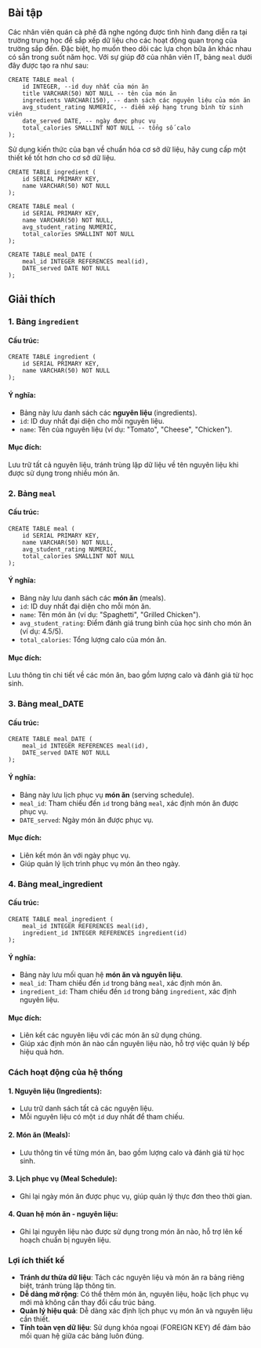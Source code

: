 ## Bài tập
Các nhân viên quán cà phê đã nghe ngóng được tình hình đang diễn ra tại trường trung học để sắp xếp dữ liệu cho các hoạt động quan trọng của trường sắp đến. Đặc biệt, họ muốn theo dõi các lựa chọn bữa ăn khác nhau có sẵn trong suốt năm học. Với sự giúp đỡ của nhân viên IT, bảng `meal` dưới đây được tạo ra như sau:
```
CREATE TABLE meal (
    id INTEGER, --id duy nhất của món ăn
    title VARCHAR(50) NOT NULL -- tên của món ăn
    ingredients VARCHAR(150), -- danh sách các nguyên liệu của món ăn
    avg_student_rating NUMERIC, -- điểm xếp hạng trung bình từ sinh viên
    date_served DATE, -- ngày được phục vụ
    total_calories SMALLINT NOT NULL -- tổng số calo
);
```
Sử dụng kiến thức của bạn về chuẩn hóa cơ sở dữ liệu, hãy cung cấp một thiết kế tốt hơn cho cơ sở dữ liệu.
```
CREATE TABLE ingredient (
    id SERIAL PRIMARY KEY,
    name VARCHAR(50) NOT NULL
);

CREATE TABLE meal (
    id SERIAL PRIMARY KEY,
    name VARCHAR(50) NOT NULL,
    avg_student_rating NUMERIC,
    total_calories SMALLINT NOT NULL
);

CREATE TABLE meal_DATE (
    meal_id INTEGER REFERENCES meal(id),
    DATE_served DATE NOT NULL
);
```
## Giải thích
### 1. Bảng `ingredient`
#### Cấu trúc:
```
CREATE TABLE ingredient (
    id SERIAL PRIMARY KEY,
    name VARCHAR(50) NOT NULL
);
```
#### Ý nghĩa:
- Bảng này lưu danh sách các **nguyên liệu** (ingredients).
- `id`: ID duy nhất đại diện cho mỗi nguyên liệu.
- `name`: Tên của nguyên liệu (ví dụ: "Tomato", "Cheese", "Chicken").
#### Mục đích:
Lưu trữ tất cả nguyên liệu, tránh trùng lặp dữ liệu về tên nguyên liệu khi được sử dụng trong nhiều món ăn.

### 2. Bảng `meal`
#### Cấu trúc:
```
CREATE TABLE meal (
    id SERIAL PRIMARY KEY,
    name VARCHAR(50) NOT NULL,
    avg_student_rating NUMERIC,
    total_calories SMALLINT NOT NULL
);
```
#### Ý nghĩa:
- Bảng này lưu danh sách các **món ăn** (meals).
- `id`: ID duy nhất đại diện cho mỗi món ăn.
- `name`: Tên món ăn (ví dụ: "Spaghetti", "Grilled Chicken").
- `avg_student_rating`: Điểm đánh giá trung bình của học sinh cho món ăn (ví dụ: 4.5/5).
- `total_calories`: Tổng lượng calo của món ăn.
#### Mục đích:
Lưu thông tin chi tiết về các món ăn, bao gồm lượng calo và đánh giá từ học sinh.
### 3. Bảng meal_DATE
#### Cấu trúc:
```
CREATE TABLE meal_DATE (
    meal_id INTEGER REFERENCES meal(id),
    DATE_served DATE NOT NULL
);
```
#### Ý nghĩa:
- Bảng này lưu lịch phục vụ **món ăn** (serving schedule).
- `meal_id`: Tham chiếu đến `id` trong bảng `meal`, xác định món ăn được phục vụ.
- `DATE_served`: Ngày món ăn được phục vụ.
#### Mục đích:
- Liên kết món ăn với ngày phục vụ.
- Giúp quản lý lịch trình phục vụ món ăn theo ngày.
### 4. Bảng meal_ingredient
#### Cấu trúc:
```
CREATE TABLE meal_ingredient (
    meal_id INTEGER REFERENCES meal(id),
    ingredient_id INTEGER REFERENCES ingredient(id)
);
```
#### Ý nghĩa:
- Bảng này lưu mối quan hệ **món ăn và nguyên liệu**.
- `meal_id`: Tham chiếu đến `id` trong bảng `meal`, xác định món ăn.
- `ingredient_id`: Tham chiếu đến `id` trong bảng `ingredient`, xác định nguyên liệu.
#### Mục đích:
- Liên kết các nguyên liệu với các món ăn sử dụng chúng.
- Giúp xác định món ăn nào cần nguyên liệu nào, hỗ trợ việc quản lý bếp hiệu quả hơn.

### Cách hoạt động của hệ thống
#### 1. Nguyên liệu (Ingredients):

- Lưu trữ danh sách tất cả các nguyên liệu.
- Mỗi nguyên liệu có một `id` duy nhất để tham chiếu.
#### 2. Món ăn (Meals):

- Lưu thông tin về từng món ăn, bao gồm lượng calo và đánh giá từ học sinh.
#### 3. Lịch phục vụ (Meal Schedule):

- Ghi lại ngày món ăn được phục vụ, giúp quản lý thực đơn theo thời gian.
#### 4. Quan hệ món ăn - nguyên liệu:

- Ghi lại nguyên liệu nào được sử dụng trong món ăn nào, hỗ trợ lên kế hoạch chuẩn bị nguyên liệu.
### Lợi ích thiết kế
- **Tránh dư thừa dữ liệu**: Tách các nguyên liệu và món ăn ra bảng riêng biệt, tránh trùng lặp thông tin.
- **Dễ dàng mở rộng**: Có thể thêm món ăn, nguyên liệu, hoặc lịch phục vụ mới mà không cần thay đổi cấu trúc bảng.
- **Quản lý hiệu quả**: Dễ dàng xác định lịch phục vụ món ăn và nguyên liệu cần thiết.
- **Tính toàn vẹn dữ liệu**: Sử dụng khóa ngoại (FOREIGN KEY) để đảm bảo mối quan hệ giữa các bảng luôn đúng.

